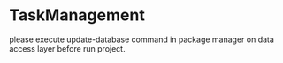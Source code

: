 # TaskManagement
please execute update-database command in package manager on data access layer before run project.
